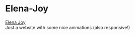 # Elena-Joy  
[Elena Joy](https://vigorous-leavitt-c7187e.netlify.app/)  
Just a website with some nice animations (also responsive!)
